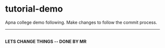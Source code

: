 # tutorial-demo

Apna college demo following.
Make changes to follow the commit process.

<hr>
<br>
<b>LETS CHANGE THINGS -- DONE BY MR </b>
